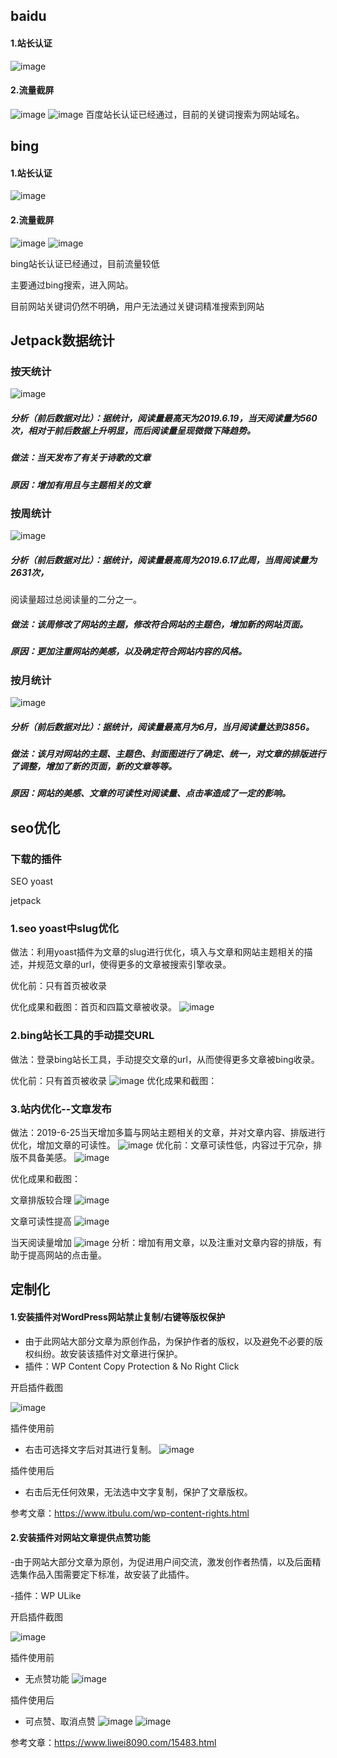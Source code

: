## baidu
#### 1.站长认证
![image](http://a1.qpic.cn/psb?/V14fIPxG4O9lCh/PR4Gqo9C2fUXf0*jpy0X*PmKb8UXy6Xmo5EG1psL60k!/b/dFQBAAAAAAAA&ek=1&kp=1&pt=0&bo=IgPfAQAAAAADF80!&tl=1&vuin=641064738&tm=1561388400&sce=60-2-2&rf=viewer_4)
#### 2.流量截屏
![image](https://m.qpic.cn/psb?/V14fIPxG4O9lCh/nhD7EUlkfy.d1TlBtIPZgTie..K80Jp3N7ULcE.bK*g!/b/dL8AAAAAAAAA&bo=AwViAgAAAAADB0Q!&rf=viewer_4)
![image](https://m.qpic.cn/psb?/V14fIPxG4O9lCh/0x0LHRzS0b0NAB8blzetHMnv*IrkEoa4pxE15utT39s!/b/dFEBAAAAAAAA&bo=GAQfAQAAAAADByA!&rf=viewer_4)
百度站长认证已经通过，目前的关键词搜索为网站域名。

## bing
#### 1.站长认证
![image](http://m.qpic.cn/psb?/V14fIPxG4O9lCh/Bo4HCTWauimg7Z9LJSqUt6mCCubTIif79QLgp*DHl2Y!/b/dLYAAAAAAAAA&bo=hgP9AQAAAAADF0s!&rf=viewer_4)
#### 2.流量截屏
![image](https://m.qpic.cn/psb?/V14fIPxG4O9lCh/P0itRApKa2U1hTp8vE8sWmiVzyaN0IPRwaeEDBCUUdY!/b/dLYAAAAAAAAA&bo=iQSmAQAAAAADBwg!&rf=viewer_4)
![image](http://m.qpic.cn/psb?/V14fIPxG4O9lCh/honqjIavgG15f70J75czacLhnorerOAjy4bPB9C2MMk!/b/dE0BAAAAAAAA&bo=bwRpAQAAAAADFzE!&rf=viewer_4)

bing站长认证已经通过，目前流量较低

主要通过bing搜索，进入网站。

目前网站关键词仍然不明确，用户无法通过关键词精准搜索到网站

## Jetpack数据统计
### 按天统计
![image](https://m.qpic.cn/psb?/V14fIPxG4O9lCh/37b3tzAQ8KFuAbRtkjKreMKPtzKoU.bXZnMgTqXHyFg!/b/dL8AAAAAAAAA&bo=eQQMAgAAAAADB1E!&rf=viewer_4)
##### 分析（前后数据对比）：据统计，阅读量最高天为2019.6.19，当天阅读量为560次，相对于前后数据上升明显，而后阅读量呈现微微下降趋势。
##### 做法：当天发布了有关于诗歌的文章
##### 原因：增加有用且与主题相关的文章

### 按周统计
![image](https://m.qpic.cn/psb?/V14fIPxG4O9lCh/9U*lBzMTJlcrG1r0CbgV7ABdJC4mwnUv1eXDDBrvp6U!/b/dMMAAAAAAAAA&bo=ZAT7AQAAAAADB7g!&rf=viewer_4)
##### 分析（前后数据对比）：据统计，阅读量最高周为2019.6.17此周，当周阅读量为2631次，
阅读量超过总阅读量的二分之一。
##### 做法：该周修改了网站的主题，修改符合网站的主题色，增加新的网站页面。
##### 原因：更加注重网站的美感，以及确定符合网站内容的风格。

### 按月统计
![image](http://m.qpic.cn/psb?/V14fIPxG4O9lCh/A61qQF5v6UDJ*OsAMVtCIEACcfVAiXkygfyUDuKvngs!/b/dLYAAAAAAAAA&bo=UwQDAgAAAAADF2Q!&rf=viewer_4)
##### 分析（前后数据对比）：据统计，阅读量最高月为6月，当月阅读量达到3856。
##### 做法：该月对网站的主题、主题色、封面图进行了确定、统一，对文章的排版进行了调整，增加了新的页面，新的文章等等。
##### 原因：网站的美感、文章的可读性对阅读量、点击率造成了一定的影响。

## seo优化
### 下载的插件
SEO yoast

jetpack

### 1.seo yoast中slug优化
做法：利用yoast插件为文章的slug进行优化，填入与文章和网站主题相关的描述，并规范文章的url，使得更多的文章被搜索引擎收录。

优化前：只有首页被收录

优化成果和截图：首页和四篇文章被收录。
![image](http://a3.qpic.cn/psb?/V14fIPxG4O9lCh/p0ooPUBSN*qZ0PB3J*2dqaPKVfFk3yVElxQYZ4gAV3Y!/b/dL4AAAAAAAAA&ek=1&kp=1&pt=0&bo=VgW0AgAAAAADJ.c!&tl=1&vuin=641064738&tm=1561611600&sce=60-2-2&rf=viewer_4)

### 2.bing站长工具的手动提交URL
做法：登录bing站长工具，手动提交文章的url，从而使得更多文章被bing收录。

优化前：只有首页被收录
![image](http://m.qpic.cn/psb?/V14fIPxG4O9lCh/Bo4HCTWauimg7Z9LJSqUt6mCCubTIif79QLgp*DHl2Y!/b/dLYAAAAAAAAA&bo=hgP9AQAAAAADF0s!&rf=viewer_4)
优化成果和截图：

### 3.站内优化--文章发布
做法：2019-6-25当天增加多篇与网站主题相关的文章，并对文章内容、排版进行优化，增加文章的可读性。
![image](http://m.qpic.cn/psb?/V14fIPxG4O9lCh/dl77qbypLGe5WRQKLqFPTQJgVij0.JVGCLEuNRmbEfw!/b/dDMBAAAAAAAA&bo=swXrAAAAAAADF28!&rf=viewer_4)
优化前：文章可读性低，内容过于冗杂，排版不具备美感。
![image](http://m.qpic.cn/psb?/V14fIPxG4O9lCh/T9W8B5V.c3zpB4fTXHXuEX.h5bxlSjv66nVaHXC30t0!/b/dFQBAAAAAAAA&bo=IAMHAgAAAAARFwY!&rf=viewer_4)

优化成果和截图：

文章排版较合理
![image](http://m.qpic.cn/psb?/V14fIPxG4O9lCh/hR4sXlVp*MT7K2lC9Vg*FhPYzjRxOkFYTQg3YcR9Cy4!/b/dDUBAAAAAAAA&bo=IAMmAgAAAAARFyc!&rf=viewer_4)

文章可读性提高
![image](http://m.qpic.cn/psb?/V14fIPxG4O9lCh/uoVvb861Dw.loHHvSZC*7.HIGygaQTjwhOfITcZKBgQ!/b/dL4AAAAAAAAA&bo=fQKoAQAAAAARF*Y!&rf=viewer_4)

当天阅读量增加
![image](http://a4.qpic.cn/psb?/V14fIPxG4O9lCh/SrbzZTBsNzE.eVnKpT72pyZJWGBsJFl25HI1i6xhtjU!/b/dIMAAAAAAAAA&ek=1&kp=1&pt=0&bo=gARrAQAAAAADF9w!&tl=1&vuin=641064738&tm=1561636800&sce=60-2-2&rf=viewer_4)
分析：增加有用文章，以及注重对文章内容的排版，有助于提高网站的点击量。

## 定制化
#### 1.安装插件对WordPress网站禁止复制/右键等版权保护
- 由于此网站大部分文章为原创作品，为保护作者的版权，以及避免不必要的版权纠纷。故安装该插件对文章进行保护。
- 插件：WP Content Copy Protection & No Right Click

开启插件截图

![image](http://m.qpic.cn/psb?/V14fIPxG4O9lCh/ZtL46uYR6ZSxVilO9g17TsEOfQdAaU1EbSChxouP*fQ!/b/dLYAAAAAAAAA&bo=VgXgAgAAAAADF4M!&rf=viewer_4)

插件使用前
- 右击可选择文字后对其进行复制。
![image](https://m.qpic.cn/psb?/V14fIPxG4O9lCh/t0FuMXhFH6E96IHsOhXs9MiRanYzLuSWyLRqutOhD8s!/b/dDUBAAAAAAAA&bo=VgXgAgAAAAADB5M!&rf=viewer_4)

插件使用后
- 右击后无任何效果，无法选中文字复制，保护了文章版权。

参考文章：https://www.itbulu.com/wp-content-rights.html

#### 2.安装插件对网站文章提供点赞功能
-由于网站大部分文章为原创，为促进用户间交流，激发创作者热情，以及后面精选集作品入围需要定下标准，故安装了此插件。

-插件：WP ULike

开启插件截图

![image](https://m.qpic.cn/psb?/V14fIPxG4O9lCh/vOZh9GHw5bxJMvskYtS7BMFZ14nqmdTv*5I576HyEkU!/b/dLYAAAAAAAAA&bo=PwVbAgAAAAADB0E!&rf=viewer_4)

插件使用前
- 无点赞功能
![image](https://m.qpic.cn/psb?/V14fIPxG4O9lCh/QD.WnZze0j4QBmnngALp*jg1iwZ59HbUPAxVjuGBPpE!/b/dMMAAAAAAAAA&bo=NwVaAgAAAAADB0g!&rf=viewer_4)

插件使用后
- 可点赞、取消点赞
![image](http://m.qpic.cn/psb?/V14fIPxG4O9lCh/Xl9ILreaSOaBZjJxaCel*fAlLv57WYUlb.3k7Q02lpM!/b/dL8AAAAAAAAA&bo=NAVUAgAAAAARF0c!&rf=viewer_4)
![image](http://m.qpic.cn/psb?/V14fIPxG4O9lCh/zA1Zoxx8rStkTufJ9AAzOzNZt5V.qjDybr8sIvUXuRA!/b/dIMAAAAAAAAA&bo=NAVLAgAAAAADJ3o!&rf=viewer_4)

参考文章：https://www.liwei8090.com/15483.html